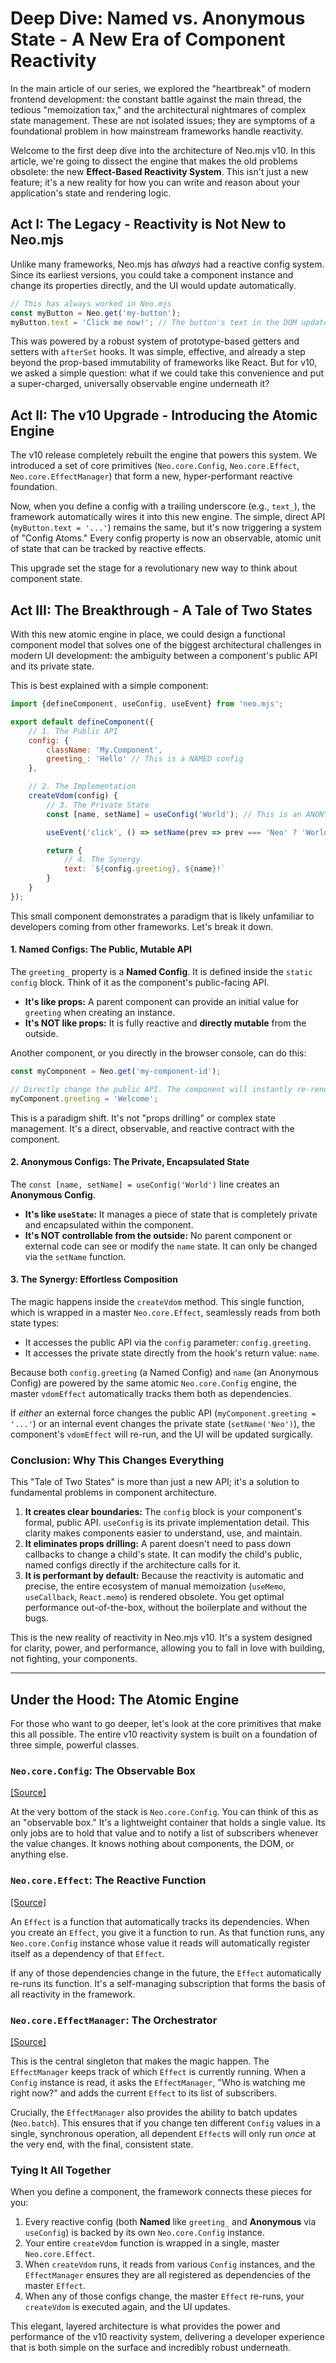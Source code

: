 # Deep Dive: Named vs. Anonymous State - A New Era of Component Reactivity

In the main article of our series, we explored the "heartbreak" of modern frontend development: the constant battle against the main thread, the tedious "memoization tax," and the architectural nightmares of complex state management. These are not isolated issues; they are symptoms of a foundational problem in how mainstream frameworks handle reactivity.

Welcome to the first deep dive into the architecture of Neo.mjs v10. In this article, we're going to dissect the engine that makes the old problems obsolete: the new **Effect-Based Reactivity System**. This isn't just a new feature; it's a new reality for how you can write and reason about your application's state and rendering logic.

## Act I: The Legacy - Reactivity is Not New to Neo.mjs

Unlike many frameworks, Neo.mjs has *always* had a reactive config system. Since its earliest versions, you could take a component instance and change its properties directly, and the UI would update automatically.

```javascript
// This has always worked in Neo.mjs
const myButton = Neo.get('my-button');
myButton.text = 'Click me now!'; // The button's text in the DOM updates
```

This was powered by a robust system of prototype-based getters and setters with `afterSet` hooks. It was simple, effective, and already a step beyond the prop-based immutability of frameworks like React. But for v10, we asked a simple question: what if we could take this convenience and put a super-charged, universally observable engine underneath it?

## Act II: The v10 Upgrade - Introducing the Atomic Engine

The v10 release completely rebuilt the engine that powers this system. We introduced a set of core primitives (`Neo.core.Config`, `Neo.core.Effect`, `Neo.core.EffectManager`) that form a new, hyper-performant reactive foundation.

Now, when you define a config with a trailing underscore (e.g., `text_`), the framework automatically wires it into this new engine. The simple, direct API (`myButton.text = '...'`) remains the same, but it's now triggering a system of "Config Atoms." Every config property is now an observable, atomic unit of state that can be tracked by reactive effects.

This upgrade set the stage for a revolutionary new way to think about component state.

## Act III: The Breakthrough - A Tale of Two States

With this new atomic engine in place, we could design a functional component model that solves one of the biggest architectural challenges in modern UI development: the ambiguity between a component's public API and its private state.

This is best explained with a simple component:

```javascript
import {defineComponent, useConfig, useEvent} from 'neo.mjs';

export default defineComponent({
    // 1. The Public API
    config: {
        className: 'My.Component',
        greeting_: 'Hello' // This is a NAMED config
    },

    // 2. The Implementation
    createVdom(config) {
        // 3. The Private State
        const [name, setName] = useConfig('World'); // This is an ANONYMOUS config

        useEvent('click', () => setName(prev => prev === 'Neo' ? 'World' : 'Neo'));

        return {
            // 4. The Synergy
            text: `${config.greeting}, ${name}!`
        }
    }
});
```

This small component demonstrates a paradigm that is likely unfamiliar to developers coming from other frameworks. Let's break it down.

#### 1. Named Configs: The Public, Mutable API

The `greeting_` property is a **Named Config**. It is defined inside the `static config` block. Think of it as the component's public-facing API.

*   **It's like props:** A parent component can provide an initial value for `greeting` when creating an instance.
*   **It's NOT like props:** It is fully reactive and **directly mutable** from the outside.

Another component, or you directly in the browser console, can do this:

```javascript
const myComponent = Neo.get('my-component-id');

// Directly change the public API. The component will instantly re-render.
myComponent.greeting = 'Welcome';
```

This is a paradigm shift. It's not "props drilling" or complex state management. It's a direct, observable, and reactive contract with the component.

#### 2. Anonymous Configs: The Private, Encapsulated State

The `const [name, setName] = useConfig('World')` line creates an **Anonymous Config**.

*   **It's like `useState`:** It manages a piece of state that is completely private and encapsulated within the component.
*   **It's NOT controllable from the outside:** No parent component or external code can see or modify the `name` state. It can only be changed via the `setName` function.

#### 3. The Synergy: Effortless Composition

The magic happens inside the `createVdom` method. This single function, which is wrapped in a master `Neo.core.Effect`, seamlessly reads from both state types:

*   It accesses the public API via the `config` parameter: `config.greeting`.
*   It accesses the private state directly from the hook's return value: `name`.

Because both `config.greeting` (a Named Config) and `name` (an Anonymous Config) are powered by the same atomic `Neo.core.Config` engine, the master `vdomEffect` automatically tracks them both as dependencies.

If *either* an external force changes the public API (`myComponent.greeting = '...'`) or an internal event changes the private state (`setName('Neo')`), the component's `vdomEffect` will re-run, and the UI will be updated surgically.

### Conclusion: Why This Changes Everything

This "Tale of Two States" is more than just a new API; it's a solution to fundamental problems in component architecture.

1.  **It creates clear boundaries:** The `config` block is your component's formal, public API. `useConfig` is its private implementation detail. This clarity makes components easier to understand, use, and maintain.
2.  **It eliminates props drilling:** A parent doesn't need to pass down callbacks to change a child's state. It can modify the child's public, named configs directly if the architecture calls for it.
3.  **It is performant by default:** Because the reactivity is automatic and precise, the entire ecosystem of manual memoization (`useMemo`, `useCallback`, `React.memo`) is rendered obsolete. You get optimal performance out-of-the-box, without the boilerplate and without the bugs.

This is the new reality of reactivity in Neo.mjs v10. It's a system designed for clarity, power, and performance, allowing you to fall in love with building, not fighting, your components.

---

## Under the Hood: The Atomic Engine

For those who want to go deeper, let's look at the core primitives that make this all possible. The entire v10 reactivity system is built on a foundation of three simple, powerful classes.

### `Neo.core.Config`: The Observable Box
[[Source]](https://github.com/neomjs/neo/blob/dev/src/core/Config.mjs)

At the very bottom of the stack is `Neo.core.Config`. You can think of this as an "observable box." It's a lightweight container that holds a single value. Its only jobs are to hold that value and to notify a list of subscribers whenever the value changes. It knows nothing about components, the DOM, or anything else.

### `Neo.core.Effect`: The Reactive Function
[[Source]](https://github.com/neomjs/neo/blob/dev/src/core/Effect.mjs)

An `Effect` is a function that automatically tracks its dependencies. When you create an `Effect`, you give it a function to run. As that function runs, any `Neo.core.Config` instance whose value it reads will automatically register itself as a dependency of that `Effect`.

If any of those dependencies change in the future, the `Effect` automatically re-runs its function. It's a self-managing subscription that forms the basis of all reactivity in the framework.

### `Neo.core.EffectManager`: The Orchestrator
[[Source]](https://github.com/neomjs/neo/blob/dev/src/core/EffectManager.mjs)

This is the central singleton that makes the magic happen. The `EffectManager` keeps track of which `Effect` is currently running. When a `Config` instance is read, it asks the `EffectManager`, "Who is watching me right now?" and adds the current `Effect` to its list of subscribers.

Crucially, the `EffectManager` also provides the ability to batch updates (`Neo.batch`). This ensures that if you change ten different `Config` values in a single, synchronous operation, all dependent `Effect`s will only run *once* at the very end, with the final, consistent state.

### Tying It All Together

When you define a component, the framework connects these pieces for you:

1.  Every reactive config (both **Named** like `greeting_` and **Anonymous** via `useConfig`) is backed by its own `Neo.core.Config` instance.
2.  Your entire `createVdom` function is wrapped in a single, master `Neo.core.Effect`.
3.  When `createVdom` runs, it reads from various `Config` instances, and the `EffectManager` ensures they are all registered as dependencies of the master `Effect`.
4.  When any of those configs change, the master `Effect` re-runs, your `createVdom` is executed again, and the UI updates.

This elegant, layered architecture is what provides the power and performance of the v10 reactivity system, delivering a developer experience that is both simple on the surface and incredibly robust underneath.